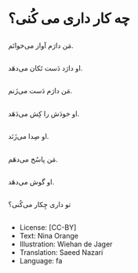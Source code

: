 # چه کار داری می کُنی؟

##
مَن دارَم آواز می‌خوانَم.

##
او دارَد دَست تَکان می‌دهَد.

##
مَن دارَم دَست می‌زَنم.

##
او خودَش را کِش می‌دَهَد.

##
او صِدا می‌زَنَد.

##
مَن پاسُخ می‌دهَم.

##
او گوش می‌دهَد.

##
تو داری چِکار می‌کُنی؟

##
* License: [CC-BY]
* Text: Nina Orange
* Illustration: Wiehan de Jager
* Translation: Saeed Nazari
* Language: fa
